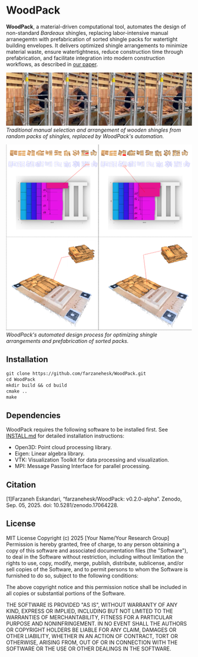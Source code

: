 
# WoodPack
**WoodPack**, a material-driven computational tool, automates the design of non-standard *Bardeaux* shingles, replacing labor-intensive manual arranegemtn with prefabrication of sorted shingle packs for watertight building envelopes. It delivers optimized shingle arrangements to minimize material waste, ensure watertightness, reduce construction time through prefabrication, and facilitate integration into modern construction workflows, as described in [our paper](#citation).


![Craftsperson Searching](images/craftsperson_searching.png)
*Traditional manual selection and arrangement of wooden shingles from random packs of shingles, replaced by WoodPack's automation.*

![Design Automation](images/design_automation.png)
*WoodPack's automated design process for optimizing shingle arrangements and prefabrication of sorted packs.*

## Installation

    git clone https://github.com/farzanehesk/WoodPack.git
    cd WoodPack
    mkdir build && cd build
    cmake ..
    make


## Dependencies
WoodPack requires the following software to be installed first. See [INSTALL.md](INSTALL.md) for detailed installation instructions:

- Open3D: Point cloud processing library.
- Eigen: Linear algebra library.
- VTK: Visualization Toolkit for data processing and visualization.
- MPI: Message Passing Interface for parallel processing.



## Citation

[1]Farzaneh Eskandari, “farzanehesk/WoodPack: v0.2.0-alpha”. Zenodo, Sep. 05, 2025. doi: 10.5281/zenodo.17064228.


## License
MIT License
Copyright (c) 2025 [Your Name/Your Research Group]
Permission is hereby granted, free of charge, to any person obtaining a copy of this software and associated documentation files (the "Software"), to deal in the Software without restriction, including without limitation the rights to use, copy, modify, merge, publish, distribute, sublicense, and/or sell copies of the Software, and to permit persons to whom the Software is furnished to do so, subject to the following conditions:

The above copyright notice and this permission notice shall be included in all copies or substantial portions of the Software.

THE SOFTWARE IS PROVIDED "AS IS", WITHOUT WARRANTY OF ANY KIND, EXPRESS OR IMPLIED, INCLUDING BUT NOT LIMITED TO THE WARRANTIES OF MERCHANTABILITY, FITNESS FOR A PARTICULAR PURPOSE AND NONINFRINGEMENT. IN NO EVENT SHALL THE AUTHORS OR COPYRIGHT HOLDERS BE LIABLE FOR ANY CLAIM, DAMAGES OR OTHER LIABILITY, WHETHER IN AN ACTION OF CONTRACT, TORT OR OTHERWISE, ARISING FROM, OUT OF OR IN CONNECTION WITH THE SOFTWARE OR THE USE OR OTHER DEALINGS IN THE SOFTWARE.